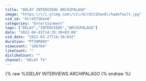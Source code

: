 ```yaml
---
title: "DELAY INTERVIEWS ARCHIPALAGO"
image: "https:\/\/i.ytimg.com\/vi\/kCrd1Y2Kan8\/hqdefault.jpg"
vid_id: "kCrd1Y2Kan8"
categories: "Entertainment"
tags: ["DELAY","INTERVIEWS","ARCHIPALAGO"]
date: "2022-04-01T14:35:30+03:00"
vid_date: "2022-03-27T16:30:03Z"
duration: "PT30M40S"
viewcount: "106764"
likeCount: ""
dislikeCount: ""
channel: "DELAY TV"
---
```

{% raw %}DELAY INTERVIEWS ARCHIPALAGO {% endraw %}
